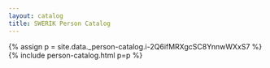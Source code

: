 ```yaml
---
layout: catalog
title: SWERIK Person Catalog
---
```

{% assign p = site.data._person-catalog.i-2Q6ifMRXgcSC8YnnwWXxS7 %}
{% include person-catalog.html p=p %}

